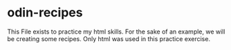 # odin-recipes

This File exists to practice my html skills.
For the sake of an example, we will be creating some recipes. 
Only html was used in this practice exercise.
